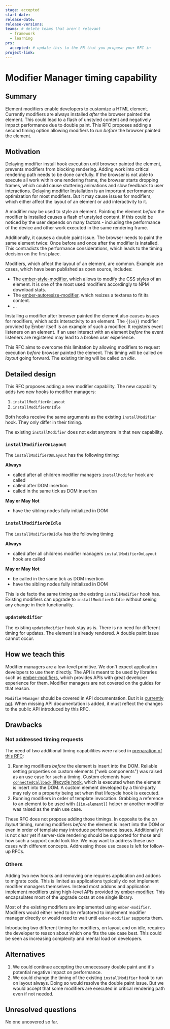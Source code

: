 ```yaml
---
stage: accepted
start-date: 
release-date: 
release-versions:
teams: # delete teams that aren't relevant
  - framework
  - learning
prs:
  accepted: # update this to the PR that you propose your RFC in
project-link:
---
```


<!--- 
Directions for above: 

stage: Leave as is
start-date: Fill in with today's date, 2032-12-01T00:00:00.000Z
release-date: Leave as is
release-versions: Leave as is
teams: Include only the [team(s)](README.md#relevant-teams) for which this RFC applies
prs:
  accepted: Fill this in with the URL for the Proposal RFC PR
project-link: Leave as is
-->

# Modifier Manager timing capability

## Summary

Element modifiers enable developers to customize a HTML element. Currently modifiers are always installed _after_ the browser painted the element. This could lead to a flash of unstyled content and negatively impact performance due to double paint. This RFC proposes adding a second timing option allowing modifiers to run _before_ the browser painted the element.

## Motivation

Delaying modifier install hook execution until browser painted the element, prevents modifiers from blocking rendering. Adding work into critical rendering path needs to be done carefully. If the browser is not able to execute all work within one rendering frame, the browser starts dropping frames, which could cause stuttering animations and slow feedback to user interactions. Delaying modifier Installation is an important performance optimization for most modifiers. But it may cause issues for modifiers, which either affect the layout of an element or add interactivity to it.

A modifier may be used to style an element. Painting the element _before_ the modifier is installed causes a flash of unstyled content. If this could be noticed by the user depends on many factors - including the performance of the device and other work executed in the same rendering frame.

Additionally, it causes a double paint issue. The browser needs to paint the same element twice: Once before and once after the modifier is installed. This contradicts the performance considerations, which leads to the timing decision on the first place.

Modifiers, which affect the layout of an element, are common. Example use cases, which have been published as open source, includes:

- The [ember-style-modifier](https://emberobserver.com/addons/ember-style-modifier), which allows to modify the CSS styles of an element. It is one of the most used modifiers accordingly to NPM download stats.
- The [ember-autoresize-modifier](https://emberobserver.com/addons/ember-autoresize-modifier), which resizes a textarea to fit its content.
- ...

Installing a modifier after browser painted the element also causes issues for modifiers, which adds interactivity to an element. The `{{on}}` modifier provided by Ember itself is an example of such a modifier. It registers event listeners on an element. If an user interact with an element _before_ the event listeners are registered may lead to a broken user experience.

This RFC aims to overcome this limitation by allowing modifiers to request execution _before_ browser painted the element. This timing will be called _on layout_ going forward. The existing timing will be called _on idle_.

## Detailed design

This RFC proposes adding a new modifier capability. The new capability adds two new hooks to modifier managers:

1. `installModifierOnLayout` 
2. `installModifierOnIdle`

Both hooks receive the same arguments as the existing `installModifier` hook. They only differ in their timing.

The existing `installModifier` does not exist anymore in that new capability.

### `installModifierOnLayout`

The `installModifierOnLayout` has the following timing:

**Always**

- called after all children modifier managers `installModifer` hook are called
- called after DOM insertion
- called in the same tick as DOM insertion 

**May or May Not**

- have the sibling nodes fully initialized in DOM
 
### `installModifierOnIdle`

The `installModifierOnIdle` has the following timing:

**Always**

- called after all childrens modifier managers `installModifierOnLayout` hook are called

**May or May Not**

- be called in the same tick as DOM insertion
- have the sibling nodes fully initialized in DOM

This is de facto the same timing as the existing `installModifier` hook has. Existing modifiers can upgrade to `installModifierOnIdle` without seeing any change in their functionality.

### `updateModifier`

The existing `updateModifier` hook stay as is. There is no need for different timing for updates. The element is already rendered. A double paint issue cannot occur.

## How we teach this

Modifier managers are a low-level primitive. We don't expect application developers to use them directly. The API is meant to be used by libraries such as [ember-modifiers](https://github.com/ember-modifier/ember-modifier), which provides APIs with great developer experience for them. Modifier managers are not covered on the guides for that reason.

`ModifierManager` should be covered in API documentation. But it is [currently not](https://github.com/emberjs/ember.js/issues/20273). When missing API documentation is added, it must reflect the changes to the public API introduced by this RFC.

## Drawbacks

### Not addressed timing requests

The need of two additional timing capabilities were raised in [preparation of this RFC](https://github.com/emberjs/rfcs/issues/652#issuecomment-1195772115):

1. Running modifiers _before_ the element is insert into the DOM. Reliable setting properties on custom elements ("web components") was raised as an use case for such a timing.  Custom elements have [`connectedCallback` lifecycle hook](https://developer.mozilla.org/en-US/docs/Web/Web_Components/Using_custom_elements#using_the_lifecycle_callbacks), which is executed when the element is insert into the DOM. A custom element developed by a third-party may rely on a property being set when that lifecycle hook is executed.
2. Running modifiers in order of template invocation. Grabbing a reference to an element to be used with [`{{in-element}}`](https://api.emberjs.com/ember/release/classes/Ember.Templates.helpers/methods/each?anchor=in-element) helper or another modifier was raised as the main use case.

These RFC does not propose adding those timings. In opposite to the _on layout_ timing, running modifiers _before_ the element is insert into the DOM or even in order of template may introduce performance issues. Additionally it is not clear yet if server-side rendering should be supported for those and how such a support could look like. We may want to address these use cases with different concepts. Addressing those use cases is left for follow-up RFCs.

### Others

Adding two new hooks and removing one requires application and addons to migrate code. This is limited as applications typically do not implement modifier managers themselves. Instead most addons and application implement modifiers using high-level APIs provided by [ember-modifier](https://github.com/ember-modifier/ember-modifier). This encapsulates most of the upgrade costs at one single library.

Most of the existing modifiers are implemented using `ember-modifier`. Modifiers would either need to be refactored to implement modifier manager directly or would need to wait until `ember-modifier` supports them.

Introducing two different timing for modifiers, on layout and on idle, requires the developer to reason about which one fits the use case best. This could be seen as increasing complexity and mental load on developers.

## Alternatives

1. We could continue accepting the unnecessary double paint and it's potential negative impact on performance.
2. We could change the timing of the existing `installModifier` hook to run on layout always. Doing so would resolve the double paint issue. But we would accept that some modifiers are executed in critical rendering path even if not needed.

## Unresolved questions

No one uncovered so far.
